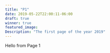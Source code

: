 ```yaml
---
title: "P1"
date: 2019-05-22T22:00:11-06:00
draft: true
winner: true
featured_image:
Description: "The first page of the year 2019"
---
```

Hello from Page 1